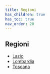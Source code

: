 ```yaml
---
title: Regioni
has_children: true
has_toc: true
nav_order: 20
---
```


## Regioni
- [Lazio](regioni/lazio.md)
- [Lombardia](regioni/lombardia.md)
- [Toscana](regioni/toscana.md)
